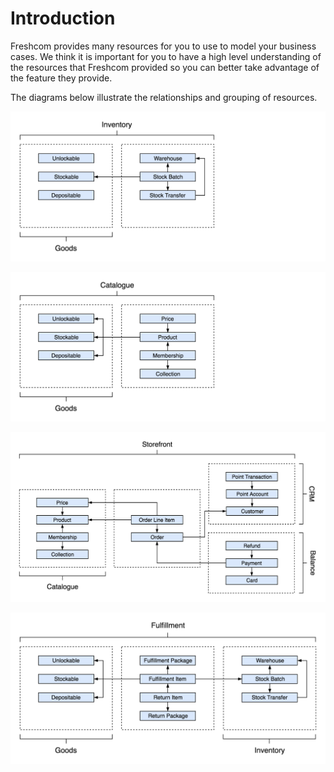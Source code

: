 # Introduction

Freshcom provides many resources for you to use to model your business cases. We think it is important for you to have a high level understanding of the resources that Freshcom provided so you can better take advantage of the feature they provide.

The diagrams below illustrate the relationships and grouping of resources.

![](.gitbook/assets/inventory%20%283%29.png)

![](.gitbook/assets/catalogue%20%282%29.png)

![](.gitbook/assets/storefront-1.png)

![](.gitbook/assets/fulfillment%20%281%29.png)

